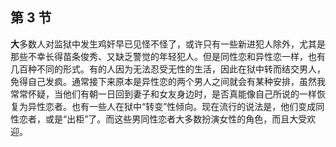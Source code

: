 ## 第 3 节

<strong>大</strong>多数人对监狱中发生鸡奸早已见怪不怪了，或许只有一些新进犯人除外，尤其是那些不幸长得苗条俊秀、又缺乏警觉的年轻犯人。但是同性恋和异性恋一样，也有几百种不同的形式。有的人因为无法忍受无性的生活，因此在狱中转而结交男人，免得自己发疯。通常接下来原本是异性恋的两个男人之间就会有某种安排，虽然我常常怀疑，当他们有朝一日回到妻子和女友身边时，是否真能像自己所说的一样恢复为异性恋者。也有一些人在狱中“转变”性倾向。现在流行的说法是，他们变成同性恋者，或是“出柜”了。而这些男同性恋者大多数扮演女性的角色，而且大受欢迎。